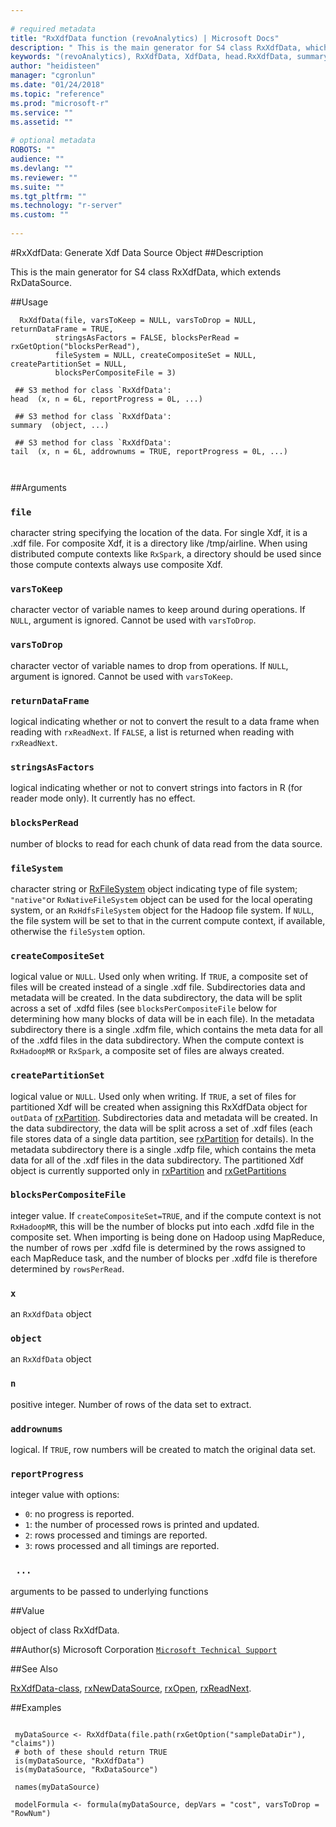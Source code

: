 ```yaml
--- 
 
# required metadata 
title: "RxXdfData function (revoAnalytics) | Microsoft Docs" 
description: " This is the main generator for S4 class RxXdfData, which extends RxDataSource. " 
keywords: "(revoAnalytics), RxXdfData, XdfData, head.RxXdfData, summary.RxXdfData, tail.RxXdfData, file, connection" 
author: "heidisteen" 
manager: "cgronlun" 
ms.date: "01/24/2018" 
ms.topic: "reference" 
ms.prod: "microsoft-r" 
ms.service: "" 
ms.assetid: "" 
 
# optional metadata 
ROBOTS: "" 
audience: "" 
ms.devlang: "" 
ms.reviewer: "" 
ms.suite: "" 
ms.tgt_pltfrm: "" 
ms.technology: "r-server" 
ms.custom: "" 
 
--- 
```

 
 
 
 
 
 
 #RxXdfData: Generate Xdf Data Source Object 
 ##Description
 
This is the main generator for S4 class RxXdfData, which extends RxDataSource.
 
 
 ##Usage

```   
  RxXdfData(file, varsToKeep = NULL, varsToDrop = NULL, returnDataFrame = TRUE,
          stringsAsFactors = FALSE, blocksPerRead = rxGetOption("blocksPerRead"),
          fileSystem = NULL, createCompositeSet = NULL, createPartitionSet = NULL,
          blocksPerCompositeFile = 3) 
  
 ## S3 method for class `RxXdfData':
head  (x, n = 6L, reportProgress = 0L, ...)
  
 ## S3 method for class `RxXdfData':
summary  (object, ...)
  
 ## S3 method for class `RxXdfData':
tail  (x, n = 6L, addrownums = TRUE, reportProgress = 0L, ...)
  	      
 
```
 
 
 ##Arguments

   
    
 ### `file`
 character string specifying the location of the data. For single Xdf, it is a .xdf file.  For composite Xdf, it is a directory like /tmp/airline. When using distributed compute contexts like `RxSpark`, a directory should be used since those compute contexts always use composite Xdf. 
  
  
    
 ### `varsToKeep`
 character vector of variable names to keep around during operations. If `NULL`, argument is ignored. Cannot be used with `varsToDrop`. 
  
  
    
 ### `varsToDrop`
 character vector of variable names to drop from operations. If `NULL`, argument is ignored. Cannot be used with `varsToKeep`. 
  
  
    
 ### `returnDataFrame`
 logical indicating whether or not to convert the result to a data frame when reading with `rxReadNext`. If `FALSE`, a list is returned when reading with `rxReadNext`. 
  
  
    
 ### `stringsAsFactors`
 logical indicating whether or not to convert strings into factors in R (for reader mode only). It currently has no effect. 
  
  
    
 ### `blocksPerRead`
 number of blocks to read for each chunk of data read from the data source. 
  
  
     
 ### `fileSystem`
 character string or [RxFileSystem](RxFileSystem.md) object indicating type of file system;  `"native"`or `RxNativeFileSystem` object can be used for the local operating system, or an `RxHdfsFileSystem` object for the Hadoop file system. If `NULL`, the file system will be set to that in the current compute context, if available, otherwise the `fileSystem` option. 
  
  
     
 ### `createCompositeSet`
 logical value or `NULL`. Used only when writing.  If `TRUE`, a composite set of files will be created instead of a single .xdf file.  Subdirectories data and metadata will be created. In the data subdirectory, the data will be split across a set of .xdfd files (see `blocksPerCompositeFile` below for determining how many blocks of data will be in each file). In the metadata subdirectory  there is a single .xdfm file, which contains the meta data for all of the  .xdfd files in the  data subdirectory. When the compute context is `RxHadoopMR` or `RxSpark`, a composite  set of files are always created. 
  
  
     
 ### `createPartitionSet`
 logical value or `NULL`. Used only when writing.  If `TRUE`, a set of files for partitioned Xdf will be created when assigning this RxXdfData object for `outData` of [rxPartition](rxPartition.rd.md). Subdirectories data and metadata will be created. In the data subdirectory, the data will be split across a set of .xdf files (each file stores data of a single data partition, see [rxPartition](rxPartition.rd.md) for details). In the metadata subdirectory there is a single .xdfp file, which contains the meta data for all of the  .xdf files in the  data subdirectory. The partitioned Xdf object is currently supported only in [rxPartition](rxPartition.rd.md) and [rxGetPartitions](rxGetPartitions.md) 
  
   
     
 ### `blocksPerCompositeFile`
 integer value. If `createCompositeSet=TRUE`, and if the compute context is not `RxHadoopMR`, this will be the number of blocks put into each .xdfd file in the composite set. When importing is being done on Hadoop using MapReduce, the number of rows per .xdfd file is determined by the rows assigned to each MapReduce task, and the number of blocks per .xdfd file is therefore determined by `rowsPerRead`. 
   
   
     
 ### `x`
 an `RxXdfData` object 
  
   
     
 ### `object`
 an `RxXdfData` object 
  
   
     
 ### `n`
 positive integer. Number of rows of the data set to extract. 
  
   
     
 ### `addrownums`
 logical. If `TRUE`, row numbers will be created to match the original data set. 
  
   
     
 ### `reportProgress`
 integer value with options:  
*   `0`: no progress is reported. 
*   `1`: the number of processed rows is printed and updated. 
*   `2`: rows processed and timings are reported. 
*   `3`: rows processed and all timings are reported. 
  
  
  
     
 ### ` ...`
 arguments to be passed to underlying functions 
  
   
 
 
 ##Value
 
object of class RxXdfData.
 
 ##Author(s)
 Microsoft Corporation [`Microsoft Technical Support`](https://go.microsoft.com/fwlink/?LinkID=698556&clcid=0x409)
 
 
 ##See Also
 
[RxXdfData-class](RxXdfData-class.md),
[rxNewDataSource](rxNew.md),
[rxOpen](rxOpen-methods.md),
[rxReadNext](rxOpen-methods.md).
   
 ##Examples

 ```
   
  myDataSource <- RxXdfData(file.path(rxGetOption("sampleDataDir"), "claims"))
  # both of these should return TRUE
  is(myDataSource, "RxXdfData")
  is(myDataSource, "RxDataSource")
  
  names(myDataSource)
  
  modelFormula <- formula(myDataSource, depVars = "cost", varsToDrop = "RowNum")
  
 
```
 
 
 
